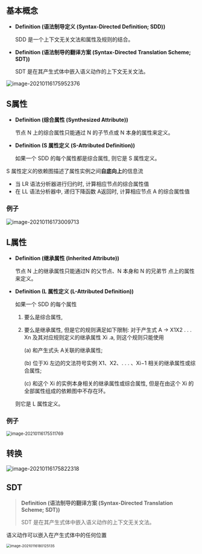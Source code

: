 ## 基本概念

* **Definition (语法制导定义 (Syntax-Directed Definition; SDD))** 

	SDD 是一个上下文无关文法和属性及规则的结合。

* **Definition (语法制导的翻译方案 (Syntax-Directed Translation Scheme; SDT))** 

	SDT 是在其产生式体中嵌入语义动作的上下文无关文法。

![image-20210116175952376](https://cyzblog.oss-cn-beijing.aliyuncs.com/image-20210116175952376.png)

## S属性

* **Definition (综合属性 (Synthesized Attribute))** 

	节点 N 上的综合属性只能通过 N 的子节点或 N 本身的属性来定义。

* **Definition (S 属性定义 (S-Attributed Definition))** 

	如果一个 SDD 的每个属性都是综合属性, 则它是 S 属性定义。

S 属性定义的依赖图描述了属性实例之间**自底向上**的信息流

* 当 LR 语法分析器进行归约时, 计算相应节点的综合属性值
* 在 LL 语法分析器中, 递归下降函数 A返回时, 计算相应节点 A 的综合属性值

### 例子

![image-20210116173009713](https://cyzblog.oss-cn-beijing.aliyuncs.com/image-20210116173009713.png)

## L属性

* **Definition (继承属性 (Inherited Attribute))** 

	节点 N 上的继承属性只能通过N 的父节点、N 本身和 N 的兄弟节 点上的属性来定义。

* **Definition (L 属性定义 (L-Attributed Definition))** 

	如果一个 SDD 的每个属性 

	1. 要么是综合属性, 

	2. 要么是继承属性, 但是它的规则满足如下限制: 对于产生式 A → X1X2 . . . Xn 及其对应规则定义的继承属性 Xi .a, 则这个规则只能使用 

		(a) 和产生式头 A关联的继承属性; 

		(b) 位于Xi 左边的文法符号实例 X1、X2、. . . 、Xi−1 相关的继承属性或综合属性; 

		(c) 和这个 Xi 的实例本身相关的继承属性或综合属性, 但是在由这个 Xi 的全部属性组成的依赖图中不存在环。 

	则它是 L 属性定义。

### 例子

<img src="https://cyzblog.oss-cn-beijing.aliyuncs.com/image-20210116175511769.png" alt="image-20210116175511769" style="zoom:80%;" />

## 转换

![image-20210116175822318](https://cyzblog.oss-cn-beijing.aliyuncs.com/image-20210116175822318.png)

## SDT

> **Definition (语法制导的翻译方案 (Syntax-Directed Translation Scheme; SDT))** 
>
> SDT 是在其产生式体中嵌入语义动作的上下文无关文法。

语义动作可以嵌入在产生式体中的任何位置

<img src="https://cyzblog.oss-cn-beijing.aliyuncs.com/image-20210116180125135.png" alt="image-20210116180125135" style="zoom:67%;" />